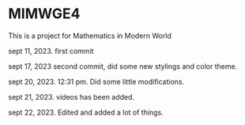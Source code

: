 # MIMWGE4

This is a project for Mathematics in Modern World

sept 11, 2023. first commit

sept 17, 2023 second commit, did some new stylings and color theme. 

sept 20, 2023. 12:31 pm. Did some little modifications.

sept 21, 2023. videos has been added.

sept 22, 2023. Edited and added a lot of things.
